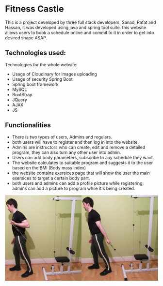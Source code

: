 # Fitness Castle 
This is a project developed by three full stack developers, Sanad, Rafat and Hassan, it was developed using java and spring tool suite. this website allows users to book a schedule online and commit to it in order to get into desired shape ASAP.
## Technologies used: 
Technologies for the whole website: 
- Usage of Cloudinary for images uploading 
- Usage of security Spring Boot
- Spring boot framework
- MySQL
- BootStrap
- JQuery 
- AJAX
- JS
## Functionalities
- There is two types of users, Admins and regulars.
- both users will have to register and then log in into the website.
- Admins are instructors who can create, edit and remove a detailed program, they can also turn any other user into admin.
- Users can add body parameters, subscribe to any schedule they want.
- The website calculates to suitable program and suggests it to the user based on the BMI (Body mass index) 
- the website contains exersices page that will show the user the main exersices to target a certain body part.
- both users and admins can add a profile picture while registering, admins can add a picture to program while it's being created.

![Screenshot](bi4.jpg)
